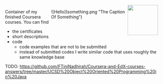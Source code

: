 <img src="https://upload.wikimedia.org/wikipedia/commons/9/97/Coursera-Logo_600x600.svg" style="float:right;width:100px;height:100px;">

<p style="max-width: 50%; float: right;">
![Hello](something.png "The Caption Of Something")
</p>

Container of my finished Coursera courses. You can find
- the certificates
- short descriptions
- code 
  - code examples that are not to be submitted
  - instead of submitted codes I write similar code that uses roughly the same knowledge base

TODO: https://github.com/FTiniNadhirah/Coursera-and-EdX-courses-answers/tree/master/UCSD%20Object%20Oriented%20Programming%20in%20Java
